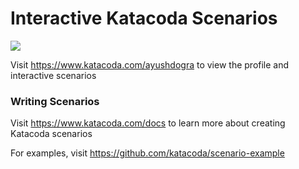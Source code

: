 # Interactive Katacoda Scenarios

[![](http://shields.katacoda.com/katacoda/ayushdogra/count.svg)](https://www.katacoda.com/ayushdogra "Get your profile on Katacoda.com")

Visit https://www.katacoda.com/ayushdogra to view the profile and interactive scenarios

### Writing Scenarios
Visit https://www.katacoda.com/docs to learn more about creating Katacoda scenarios

For examples, visit https://github.com/katacoda/scenario-example
